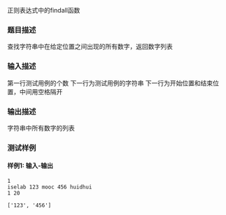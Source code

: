 正则表达式中的findall函数

### 题目描述
查找字符串中在给定位置之间出现的所有数字，返回数字列表

### 输入描述
第一行测试用例的个数
下一行为测试用例的字符串
下一行为开始位置和结束位置，中间用空格隔开

### 输出描述
字符串中所有数字的列表

### 测试样例

#### 样例1: 输入-输出

```
1
iselab 123 mooc 456 huidhui
1 20
```

```
['123', '456']
```




